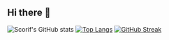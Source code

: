 ## Hi there 👋

<!--
**Scorif/Scorif** is a ✨ _special_ ✨ repository because its `README.md` (this file) appears on your GitHub profile.

Here are some ideas to get you started:

- 🔭 I’m currently working on ...
- 🌱 I’m currently learning ...
- 👯 I’m looking to collaborate on ...
- 🤔 I’m looking for help with ...
- 💬 Ask me about ...
- 📫 How to reach me: ...
- 😄 Pronouns: ...
- ⚡ Fun fact: ...
-->
![Scorif's GitHub stats](https://github-readme-stats.vercel.app/api?username=scorif&show_icons=true&theme=dracula&hide=username)
[![Top Langs](https://github-readme-stats.vercel.app/api/top-langs/?username=scorif&theme=dracula)](https://github.com/scorif/github-readme-stats)
[![GitHub Streak](https://streak-stats.demolab.com/?user=scorif&theme=dracula)](https://git.io/streak-stats)
